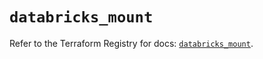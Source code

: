 # `databricks_mount`

Refer to the Terraform Registry for docs: [`databricks_mount`](https://registry.terraform.io/providers/databricks/databricks/1.50.0/docs/resources/mount).
